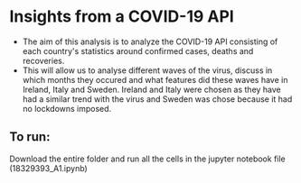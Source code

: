 # Insights from a COVID-19 API
- The aim of this analysis is to analyze the COVID-19 API consisting of each country's statistics around confirmed cases, deaths and recoveries.
- This will allow us to analyse different waves of the virus, discuss in which months they occured and what features did these waves have in Ireland, Italy and Sweden. Ireland and Italy were chosen as they have had a similar trend with the virus and Sweden was chose because it had no lockdowns imposed.


## To run:
Download the entire folder and run all the cells in the jupyter notebook file (18329393_A1.ipynb)
